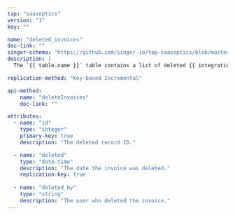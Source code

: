 ```yaml
---
tap: "saasoptics"
version: "1"
key: ""

name: "deleted_invoices"
doc-link: ""
singer-schema: "https://github.com/singer-io/tap-saasoptics/blob/master/tap_saasoptics/schemas/deleted_invoices.json"
description: |
  The `{{ table.name }}` table contains a list of deleted {{ integration.display_name }} invoices.

replication-method: "Key-based Incremental"

api-method:
    name: "deleteInvoices"
    doc-link: ""

attributes:
  - name: "id"
    type: "integer"
    primary-key: true
    description: "The deleted record ID."

  - name: "deleted"
    type: "date-time"
    description: "The date the invoice was deleted."
    replication-key: true
    
  - name: "deleted_by"
    type: "string"
    description: "The user who deleted the invoice."
---
```

